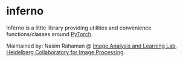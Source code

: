 # inferno

Inferno is a little library providing utilities and convenience functions/classes around [PyTorch](https://github.com/pytorch/pytorch).

Maintained by: Nasim Rahaman @
[Image Analysis and Learning Lab](https://hci.iwr.uni-heidelberg.de/mip),
[Heidelberg Collaboratory for Image Processing](https://hci.iwr.uni-heidelberg.de/).